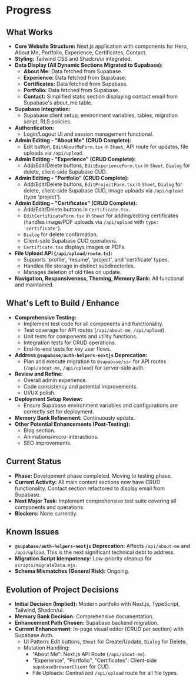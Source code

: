 # Progress

## What Works
- **Core Website Structure:** Next.js application with components for Hero, About Me, Portfolio, Experience, Certificates, Contact.
- **Styling:** Tailwind CSS and Shadcn/ui integrated.
- **Data Display (All Dynamic Sections Migrated to Supabase):**
    - **About Me:** Data fetched from Supabase.
    - **Experience:** Data fetched from Supabase.
    - **Certificates:** Data fetched from Supabase.
    - **Portfolio:** Data fetched from Supabase.
    - **Contact:** Simplified static section displaying contact email from Supabase's about_me table.
- **Supabase Integration:**
    - Supabase client setup, environment variables, tables, migration script, RLS policies.
- **Authentication:**
    - Login/Logout UI and session management functional.
- **Admin Editing - "About Me" (CRUD Complete):**
    - Edit button, `EditAboutMeForm.tsx` in `Sheet`, API route for updates, file uploads via `/api/upload`.
- **Admin Editing - "Experience" (CRUD Complete):**
    - Add/Edit/Delete buttons, `EditExperienceForm.tsx` in `Sheet`, `Dialog` for delete, client-side Supabase CUD.
- **Admin Editing - "Portfolio" (CRUD Complete):**
    - Add/Edit/Delete buttons, `EditProjectForm.tsx` in `Sheet`, `Dialog` for delete, client-side Supabase CUD, image uploads via `/api/upload` (type 'project').
- **Admin Editing - "Certificates" (CRUD Complete):**
    - Add/Edit/Delete buttons in `Certificate.tsx`.
    - `EditCertificateForm.tsx` in `Sheet` for adding/editing certificates (handles image/PDF uploads via `/api/upload` with `type: 'certificate'`).
    - `Dialog` for delete confirmation.
    - Client-side Supabase CUD operations.
    - `Certificate.tsx` displays images or PDFs.
- **File Upload API (`/api/upload/route.ts`):**
    - Supports 'profile', 'resume', 'project', and 'certificate' types.
    - Handles file storage in distinct subdirectories.
    - Manages deletion of old files on update.
- **Navigation, Responsiveness, Theming, Memory Bank:** All functional and maintained.

## What's Left to Build / Enhance
- **Comprehensive Testing:**
    - Implement test code for all components and functionality.
    - Test coverage for API routes (`/api/about-me`, `/api/upload`).
    - Unit tests for components and utility functions.
    - Integration tests for CRUD operations.
    - End-to-end tests for key user flows.
- **Address `@supabase/auth-helpers-nextjs` Deprecation:**
    - Plan and execute migration to `@supabase/ssr` for API routes (`/api/about-me`, `/api/upload`) for server-side auth.
- **Review and Refine:**
    - Overall admin experience.
    - Code consistency and potential improvements.
    - UI/UX polish.
- **Deployment Setup Review:**
    - Ensure Supabase environment variables and configurations are correctly set for deployment.
- **Memory Bank Refinement:** Continuously update.
- **Other Potential Enhancements (Post-Testing):**
    - Blog section.
    - Animations/micro-interactions.
    - SEO improvements.

## Current Status
- **Phase:** Development phase completed. Moving to testing phase.
- **Current Activity:** All main content sections now have CRUD functionality. Contact section refactored to display email from Supabase.
- **Next Major Task:** Implement comprehensive test suite covering all components and operations.
- **Blockers:** None currently.

## Known Issues
- **`@supabase/auth-helpers-nextjs` Deprecation:** Affects `/api/about-me` and `/api/upload`. This is the next significant technical debt to address.
- **Migration Script Idempotency:** Low-priority cleanup for `scripts/migrateData.mjs`.
- **Schema Mismatches (General Risk):** Ongoing.

## Evolution of Project Decisions
- **Initial Decision (Implied):** Modern portfolio with Next.js, TypeScript, Tailwind, Shadcn/ui.
- **Memory Bank Decision:** Comprehensive documentation.
- **Enhancement Path Chosen:** Supabase backend migration.
- **Current Enhancement:** In-page visual editor (CRUD per section) with Supabase Auth.
    - UI Pattern: Edit buttons, `Sheet` for Create/Update, `Dialog` for Delete.
    - Mutation Handling:
        - "About Me": Next.js API Route (`/api/about-me`).
        - "Experience", "Portfolio", "Certificates": Client-side `supabaseBrowserClient` for CUD.
        - File Uploads: Centralized `/api/upload` route for all file types.
